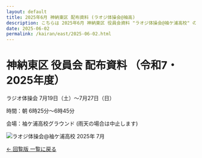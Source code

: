 ```yaml
---
layout: default
title: 2025年6月 神納東区 配布資料 (ラオジ体操会@袖高)
description: こちらは 2025年6月 神納東区 役員会資料 "ラオジ体操会@袖ケ浦高校" のページです。
date: 2025-06-02
permalink: /kairan/east/2025-06-02.html
---
```

  <main>
    <h1>神納東区 役員会 配布資料 （令和7・2025年度）</h1>
     <p>ラジオ体操会 7月19日（土）〜7月27日（日）</p>
     <p>時間：朝 6時25分〜6時45分</p>
     <p>会場：袖ケ浦高校グラウンド (雨天の場合は中止します)</p>
        <img src="{{ '/kairan/east/images/202506_001-small.jpg' | relative_url }}" 
       alt="ラオジ体操会@袖ケ浦高校 2025年 7月"
       data-medium-src="{{ '/kairan/east/images/202506_001-medium.jpg' | relative_url }}"
       data-large-src="{{ '/kairan/east/images/202506_001-large.jpg' | relative_url }}">
      <p><a href="{{ '/kairan/index.html' | relative_url }}">← 回覧版 一覧に戻る</a></p>
</main>